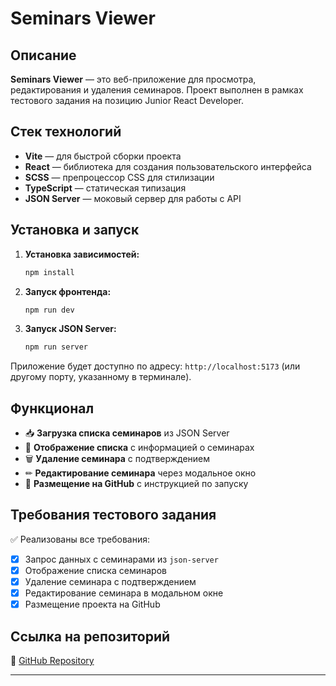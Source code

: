 # Seminars Viewer

## Описание

**Seminars Viewer** — это веб-приложение для просмотра, редактирования и удаления семинаров. Проект выполнен в рамках тестового задания на позицию Junior React Developer.

## Стек технологий

- **Vite** — для быстрой сборки проекта
- **React** — библиотека для создания пользовательского интерфейса
- **SCSS** — препроцессор CSS для стилизации
- **TypeScript** — статическая типизация
- **JSON Server** — моковый сервер для работы с API

## Установка и запуск

1. **Установка зависимостей:**

   ```sh
   npm install
   ```

2. **Запуск фронтенда:**

   ```sh
   npm run dev
   ```

3. **Запуск JSON Server:**
   ```sh
   npm run server
   ```

Приложение будет доступно по адресу: `http://localhost:5173` (или другому порту, указанному в терминале).

## Функционал

- 📥 **Загрузка списка семинаров** из JSON Server
- 📃 **Отображение списка** с информацией о семинарах
- 🗑 **Удаление семинара** с подтверждением
- ✏ **Редактирование семинара** через модальное окно
- 🚀 **Размещение на GitHub** с инструкцией по запуску

## Требования тестового задания

✅ Реализованы все требования:

- [x] Запрос данных с семинарами из `json-server`
- [x] Отображение списка семинаров
- [x] Удаление семинара с подтверждением
- [x] Редактирование семинара в модальном окне
- [x] Размещение проекта на GitHub

## Ссылка на репозиторий

🔗 [GitHub Repository](https://github.com/JuliaBel5/seminars-viewer.git)

---
